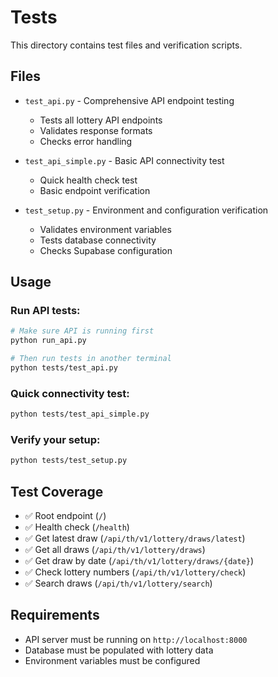 # Tests

This directory contains test files and verification scripts.

## Files

- `test_api.py` - Comprehensive API endpoint testing
  - Tests all lottery API endpoints
  - Validates response formats
  - Checks error handling

- `test_api_simple.py` - Basic API connectivity test
  - Quick health check test
  - Basic endpoint verification

- `test_setup.py` - Environment and configuration verification
  - Validates environment variables
  - Tests database connectivity
  - Checks Supabase configuration

## Usage

### Run API tests:

```bash
# Make sure API is running first
python run_api.py

# Then run tests in another terminal
python tests/test_api.py
```

### Quick connectivity test:

```bash
python tests/test_api_simple.py
```

### Verify your setup:

```bash
python tests/test_setup.py
```

## Test Coverage

- ✅ Root endpoint (`/`)
- ✅ Health check (`/health`)
- ✅ Get latest draw (`/api/th/v1/lottery/draws/latest`)
- ✅ Get all draws (`/api/th/v1/lottery/draws`)
- ✅ Get draw by date (`/api/th/v1/lottery/draws/{date}`)
- ✅ Check lottery numbers (`/api/th/v1/lottery/check`)
- ✅ Search draws (`/api/th/v1/lottery/search`)

## Requirements

- API server must be running on `http://localhost:8000`
- Database must be populated with lottery data
- Environment variables must be configured 